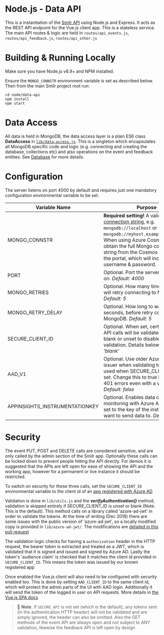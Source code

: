 # Node.js - Data API
This is a instantiation of the [Smilr API](../docs/api-model) using Node.js and Express. It acts as the REST API endpoint for the Vue.js client app. This is a stateless service. The main API routes & logic are held in `routes/api_events.js`, `routes/api_feedback.js`, `routes/api_other.js`


# Building & Running Locally
Make sure you have Node.js v8.9+ and NPM installed.

Ensure the `MONGO_CONNSTR` environment variable is set as described below.  
Then from the main Smilr project root run:
```
cd node/data-api
npm install
npm start
```


# Data Access
All data is held in MongoDB, the data access layer is a plain ES6 class **DataAccess** in [`lib/data-access.js`](lib/data-access.js). This is a singleton which encapsulates all MongoDB specific code and logic (e.g. connecting and creating the database, collections etc) and also operations on the event and feedback entities. See [Database](../../docs/database.md) for more details.


# Configuration
The server listens on port 4000 by default and requires just one mandatory configuration environmental variable to be set.

|Variable Name|Purpose|
|-------------|-------|
|MONGO_CONNSTR|**Required setting!** A valid [MongoDB connection string](https://docs.mongodb.com/v3.4/reference/connection-string/), e.g. `mongodb://localhost` or `mongodb://myhost.example.net:27017`. When using Azure Cosmos DB, obtain the full Mongo connection string from the Cosmos instance in the portal, which will include the username & password.
|PORT|Optional. Port the server will listen on. *Default: 4000*|
|MONGO_RETRIES|Optional. How many times the server will retry connecting to MongoDB. *Default: 5*|
|MONGO_RETRY_DELAY|Optional. How long to wait in seconds, before retry connecting to MongoDB. *Default: 5*|
|SECURE_CLIENT_ID|Optional. When set, certain admin API calls will be validated, leave blank or unset to disable security and validation. Details below. *Default: 'blank'*|
|AAD_V1|Optional. Use older Azure AD v1 issuer when validating tokens. Only used when SECURE_CLIENT_ID is set. Change this to true if you get 401 errors even with a valid user. *Default: false*|
|APPINSIGHTS_INSTRUMENTATIONKEY|Optional. Enables data collection and monitoring with Azure App Insights, set to the key of the instance you want to send data to. *Default: 'blank'*|

# Security
The event PUT, POST and DELETE calls are considered sensitive, and are only called by the admin section of the Smilr app. Optionally these calls can be locked down to prevent people hitting the API directly. For demos it is suggested that the APIs are left open for ease of showing the API and the working app, however for a permanent or live instance it should be restricted.

To switch on security for these three calls, set the `SECURE_CLIENT_ID` environmental variable to the client id of an [app registered with Azure AD](https://docs.microsoft.com/en-us/azure/active-directory/develop/quickstart-register-app)

Validation is done in `lib/utils.js` and the ***verifyAuthentication()*** method, validation is skipped entirely if SECURE_CLIENT_ID is unset or blank (Note. This is the default). This method calls on a library called 'azure-ad-jwt' in order to validate the tokens. At the time of writing (Dec 2018) there are some issues with the public version of 'azure-ad-jwt', so a locally modified copy is provided in `lib/azure-ad-jwt/`. The modifications are [detailed in this pull request](https://github.com/dei79/node-azure-ad-jwt/pull/13)

The validation logic checks for having a `authorization` header in the HTTP request, the bearer token is extracted and treated as a JWT, which is validated that it is signed and issued and signed by Azure AD. Lastly the token's 'audience claim' is checked that it matches the client id provided in `SECURE_CLIENT_ID`. This means the token was issued by our known registered app

Once enabled the Vue.js client will also need to be configured with security enabled too. This is done by setting `AAD_CLIENT_ID` to the same client id, which will protect the admin parts of the UI with AAD login. Additionally it will send the token of the logged in user on API requests. More details in [the Vue.js SPA docs](../../vue)

> :speech_balloon: **Note.** If `SECURE_API` is not set (which is the default), any tokens sent (in the authentication HTTP header) will not be validated and are simply ignored, the header can also be omitted. Also the GET methods of the event API are always open and not subject to ANY validation, likewise the feedback API is left open by design
